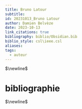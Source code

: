 ```yaml
---
title: Bruno Latour
subtitle: 
id: 20231013_Bruno Latour
author: Damien Belvèze
date: 2023-10-13
link_citations: true
bibliography: biblio/Obsidian.bib
biblio_style: csl\ieee.csl
aliases: 
tags:
  - auteur
---
```




$\newline$
# bibliographie
$\newline$






